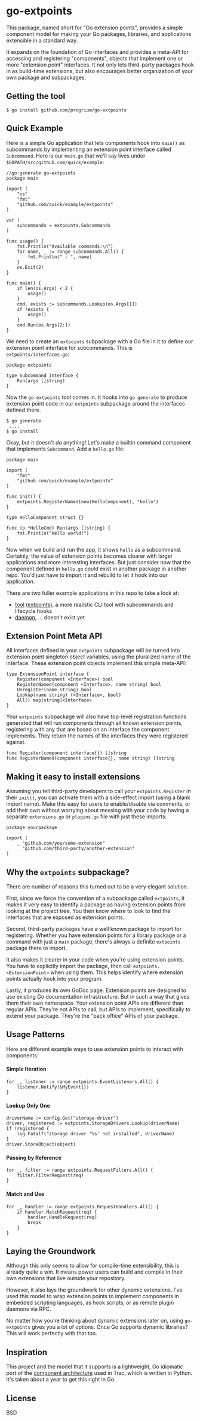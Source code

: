 # go-extpoints

This package, named short for "Go extension points", provides a simple component model for making your Go packages, libraries, and applications extensible in a standard way. 

It expands on the foundation of Go interfaces and provides a meta-API for accessing and registering "components", objects that implement one or more "extension point" interfaces. It not only lets third-party packages hook in as build-time extensions, but also encourages better organization of your own package and subpackages. 

## Getting the tool

	$ go install github.com/progrium/go-extpoints

## Quick Example

Here is a simple Go application that lets components hook into `main()` as subcommands by implementing an extension point interface called `Subcommand`. Here is our `main.go` that we'll say lives under `$GOPATH/src/github.com/quick/example`:

```
//go:generate go-extpoints
package main

import (
	"os"
	"fmt"
	"github.com/quick/example/extpoints"
)

var (
	subcommands = extpoints.Subcommands
)

func usage() {
	fmt.Println("Available commands:\n")
	for name, _ := range subcommands.All() {
		fmt.Println(" - ", name)
	}
	os.Exit(2)
}

func main() {
	if len(os.Args) < 2 {
		usage()
	}
	cmd, exists := subcommands.Lookup(os.Args[1])
	if !exists {
		usage()
	}
	cmd.Run(os.Args[2:])
}
```

We need to create an `extpoints` subpackage with a Go file in it to define our extension point interface for subcommands. This is `extpoints/interfaces.go`:

```
package extpoints

type Subcommand interface {
	Run(args []string)
}
```

Now the `go-extpoints` tool comes in. It hooks into `go generate` to produce extension point code in our `extpoints` subpackage around the interfaces defined there.

	$ go generate
	 ....
	$ go install

Okay, but it doesn't *do* anything! Let's make a builtin command component that implements `Subcommand`. Add a `hello.go` file:

```
package main

import (
	"fmt"
	"github.com/quick/example/extpoints"
)

func init() {
	extpoints.RegisterNamed(new(HelloComponent), "hello")
}

type HelloComponent struct {}

func (p *HelloCmd) Run(args []string) {
	fmt.Println("Hello world!")
}
```

Now when we build and run the app, it shows `hello` as a subcommand. Certainly, the value of extension points becomes clearer with larger applications and more interesting interfaces. But just consider now that the component defined in `hello.go` *could* exist in another package in another repo. You'd just have to import it and rebuild to let it hook into our application.

There are two fuller example applications in this repo to take a look at:

 * [tool](https://github.com/progrium/go-extpoints/tree/master/examples/tool) ([extpoints](http://godoc.org/github.com/progrium/go-extpoints/examples/tool/extpoints)), a more realistic CLI tool with subcommands and lifecycle hooks
 * [daemon](https://github.com/progrium/go-extpoints/tree/master/examples/daemon), ... doesn't exist yet

## Extension Point Meta API

All interfaces defined in your `extpoints` subpackage will be turned into extension point singleton object variables, using the pluralized name of the interface. These extension point objects implement this simple meta-API:

```
type ExtensionPoint interface {
	Register(component <Interface>) bool
	RegisterNamed(component <Interface>, name string) bool
	Unregister(name string) bool
	Lookup(name string) (<Interface>, bool)
	All() map[string]<Interface>
}
```

Your `extpoints` subpackage will also have top-level registration functions generated that will run components through all known extension points, registering with any that are based on an interface the component implements. They return the names of the interfaces they were registered against.

```
func Register(component interface{}) []string
func RegisterNamed(component interface{}, name string) []string
```

## Making it easy to install extensions

Assuming you tell third-party developers to call your `extpoints.Register` in their `init()`, you can activate them with a side-effect import (using a blank import name). Make this easy for users to enable/disable via comments, or add their own without worrying about messing with your code by having a separate `extensions.go` or `plugins.go` file with just these imports:

```
package yourpackage

import (
	_ "github.com/you/some-extension"
	_ "github.com/third-party/another-extension"
)

```

## Why the `extpoints` subpackage?

There are number of reasons this turned out to be a very elegant solution. 

First, since we force the convention of a subpackage called `extpoints`, it makes it very easy to identify a package as having extension points from looking at the project tree. You then know where to look to find the interfaces that are exposed as extension points.

Second, third-party packages have a well known package to import for registering. Whether you have extension points for a library package or a command with just a `main` package, there's always a definite `extpoints` package there to import.

It also makes it clearer in your code when you're using extension points. You have to explicitly import the package, then call `extpoints.<ExtensionPoint>` when using them. This helps identify where extension points actually hook into your program.

Lastly, it produces its own GoDoc page. Extension points are designed to use existing Go documentation infrastructure. But in such a way that gives them their own namespace. Your extension point APIs are different than regular APIs. They're not APIs to call, but APIs to implement, specifically to extend your package. They're the "back office" APIs of your package.

## Usage Patterns

Here are different example ways to use extension points to interact with components:

#### Simple Iteration
```
for _, listener := range extpoints.EventListeners.All() {
	listener.Notify(&MyEvent{})
}
```

#### Lookup Only One
```
driverName := config.Get("storage-driver")
driver, registered := extpoints.StorageDrivers.Lookup(driverName)
if !registered {
	log.Fatalf("storage driver '%s' not installed", driverName)
}
driver.StoreObject(object)
```

#### Passing by Reference
```
for _, filter := range extpoints.RequestFilters.All() {
	filter.FilterRequest(req)
}
```

#### Match and Use
```
for _, handler := range extpoints.RequestHandlers.All() {
	if handler.MatchRequest(req) {
		handler.HandleRequest(req)
		break
	}
}
```

## Laying the Groundwork

Although this only seems to allow for compile-time extensibility, this is already quite a win. It means power users can build and compile in their own extensions that live outside your repository. 

However, it also lays the groundwork for other dynamic extensions. I've used this model to wrap extension points to implement components in embedded scripting languages, as hook scripts, or as remote plugin daemons via RPC. 

No matter how you're thinking about dynamic extensions later on, using `go-extpoints` gives you a lot of options. Once Go supports dynamic libraries? This will work perfectly with that too.

## Inspiration

This project and the model that it supports is a lightweight, Go idiomatic port of the [component architecture](http://trac.edgewall.org/wiki/TracDev/ComponentArchitecture) used in Trac, which is written in Python. It's taken about a year to get this right in Go.

## License

BSD